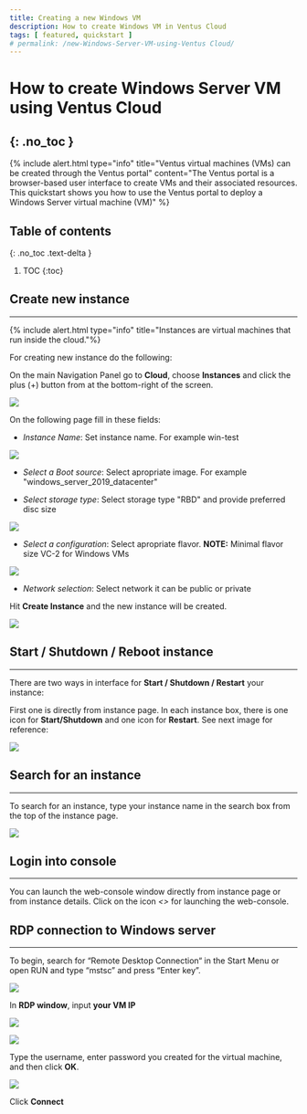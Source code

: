 ```yaml
---
title: Creating a new Windows VM
description: How to create Windows VM in Ventus Cloud 
tags: [ featured, quickstart ]
# permalink: /new-Windows-Server-VM-using-Ventus Cloud/
---
```

# How to create Windows Server VM using Ventus Cloud 
{: .no_toc }
---

{% include alert.html type="info" title="Ventus virtual machines (VMs) can be created through the Ventus portal" content="The Ventus portal is a browser-based user interface to create VMs and their associated resources. This quickstart shows you how to use the Ventus portal to deploy a Windows Server virtual machine (VM)" %}

## Table of contents
{: .no_toc .text-delta }

1. TOC
{:toc}

## Create new instance
---

{% include alert.html type="info" title="Instances are virtual machines that run inside the cloud."%}

For creating new instance do the following:

On the main Navigation Panel go to **Cloud**, choose **Instances** and  click the plus (+) button from at the bottom-right of the screen.
 
![](../../assets/img/win_server/WinVM.png)


On the following page fill in these fields:

- *Instance Name*: 
Set instance name. For example win-test

![](../../assets/img/win_server/WinVM000.png)


- *Select a Boot source*: 
Select apropriate image. For example "windows_server_2019_datacenter"

- *Select storage type*: 
Select storage type "RBD" and provide preferred disc size

![](../../assets/img/win_server/WinVM001.png)


- *Select a configuration*: 
 Select apropriate flavor. **NOTE:** Minimal flavor size VC-2 for Windows VMs

![](../../assets/img/win_server/WinVM002.png)

- *Network selection*:
Select network it can be public or private

Hit **Create Instance** and the new instance will be created.

![](../../assets/img/win_server/WinVM002.png)


## Start / Shutdown / Reboot instance
---

There are two ways in interface for **Start / Shutdown / Restart** your instance:

First one is directly from instance page. In each instance box, there is one icon for **Start/Shutdown** and one icon for **Restart**. See next image for reference:

![](../../assets/img/win_server/WinVM005.png)

## Search for an instance
---

To search for an instance, type your instance name in the search box from the top of the instance page.

![](../../assets/img/win_server/WinVM004.png)


## Login into console
---

You can launch the web-console window directly from instance page or from instance details. Click on the icon *<>*  for launching the web-console.    

## RDP connection to Windows server
---

To begin, search for “Remote Desktop Connection“ in the Start Menu or open RUN and type “mstsc” and press “Enter key”. 

![](../../assets/img/win_server/mstsc.png)

In **RDP window**, input **your VM IP**

![](../../assets/img/win_server/ip.png)

![](../../assets/img/win_server/connection.png)

Type the username, enter password you created for the virtual machine, and then click **OK**.

![](../../assets/img/win_server/login.png)

Click **Connect**